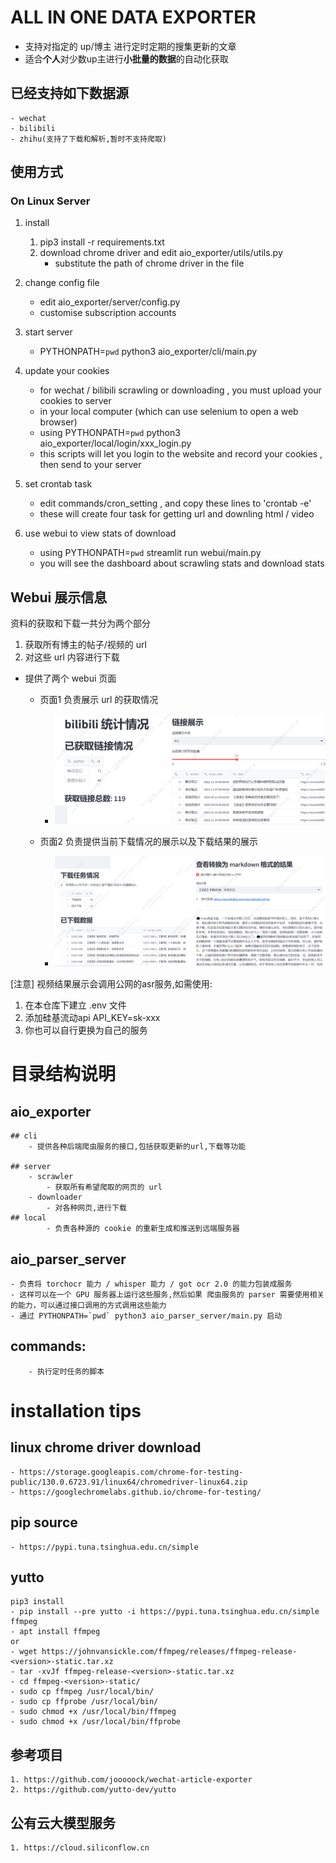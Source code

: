 
# ALL IN ONE DATA EXPORTER 

- 支持对指定的 up/博主 进行定时定期的搜集更新的文章
- 适合**个人**对少数up主进行**小批量的数据**的自动化获取

## 已经支持如下数据源

    - wechat
    - bilibili
    - zhihu(支持了下载和解析,暂时不支持爬取)

## 使用方式

### On Linux Server

1. install 
    1. pip3 install -r requirements.txt
    2. download chrome driver and edit aio_exporter/utils/utils.py
       - substitute the path of chrome driver in the file

2. change config file
   - edit aio_exporter/server/config.py 
   - customise subscription accounts

3. start server
    
    - PYTHONPATH=`pwd` python3 aio_exporter/cli/main.py

4. update your cookies
    
    - for wechat / bilibili scrawling or downloading , you must upload your cookies to server 
    - in your local computer (which can use selenium to open a web browser)
    - using PYTHONPATH=`pwd` python3 aio_exporter/local/login/xxx_login.py
    - this scripts will let you login to the website and record your cookies , then send to your server 


5. set crontab task

   - edit commands/cron_setting , and copy these lines to 'crontab -e'
   - these will create four task for getting url and downling html / video 
   
6. use webui to view stats of download 

    - using PYTHONPATH=`pwd` streamlit run webui/main.py
    - you will see the dashboard about scrawling stats and download stats 


## Webui 展示信息

资料的获取和下载一共分为两个部分

1. 获取所有博主的帖子/视频的 url
2. 对这些 url 内容进行下载

- 提供了两个 webui 页面

    - 页面1 负责展示 url 的获取情况
      -  ![img](/doc/page1.png)
    
    - 页面2 负责提供当前下载情况的展示以及下载结果的展示
      -  ![img](/doc/page2.png)
        
[注意]
视频结果展示会调用公网的asr服务,如需使用:
1. 在本仓库下建立 .env 文件
2. 添加硅基流动api API_KEY=sk-xxx
3. 你也可以自行更换为自己的服务


# 目录结构说明

## aio_exporter

    ## cli
        - 提供各种后端爬虫服务的接口,包括获取更新的url,下载等功能

    ## server
        - scrawler
            - 获取所有希望爬取的网页的 url
        - downloader
            - 对各种网页,进行下载
    ## local
            - 负责各种源的 cookie 的重新生成和推送到远端服务器

## aio_parser_server 
    
    - 负责将 torchocr 能力 / whisper 能力 / got ocr 2.0 的能力包装成服务   
    - 这样可以在一个 GPU 服务器上运行这些服务,然后如果 爬虫服务的 parser 需要使用相关的能力，可以通过接口调用的方式调用这些能力 
    - 通过 PYTHONPATH=`pwd` python3 aio_parser_server/main.py 启动

## commands:
        - 执行定时任务的脚本



# installation tips 

## linux chrome driver download 
    - https://storage.googleapis.com/chrome-for-testing-public/130.0.6723.91/linux64/chromedriver-linux64.zip
    - https://googlechromelabs.github.io/chrome-for-testing/

## pip source 
    - https://pypi.tuna.tsinghua.edu.cn/simple

## yutto
    pip3 install 
    - pip install --pre yutto -i https://pypi.tuna.tsinghua.edu.cn/simple
    ffmpeg
    - apt install ffmpeg
    or 
    - wget https://johnvansickle.com/ffmpeg/releases/ffmpeg-release-<version>-static.tar.xz
    - tar -xvJf ffmpeg-release-<version>-static.tar.xz
    - cd ffmpeg-<version>-static/
    - sudo cp ffmpeg /usr/local/bin/
    - sudo cp ffprobe /usr/local/bin/
    - sudo chmod +x /usr/local/bin/ffmpeg
    - sudo chmod +x /usr/local/bin/ffprobe

## 参考项目
    1. https://github.com/jooooock/wechat-article-exporter
    2. https://github.com/yutto-dev/yutto

## 公有云大模型服务
    1. https://cloud.siliconflow.cn